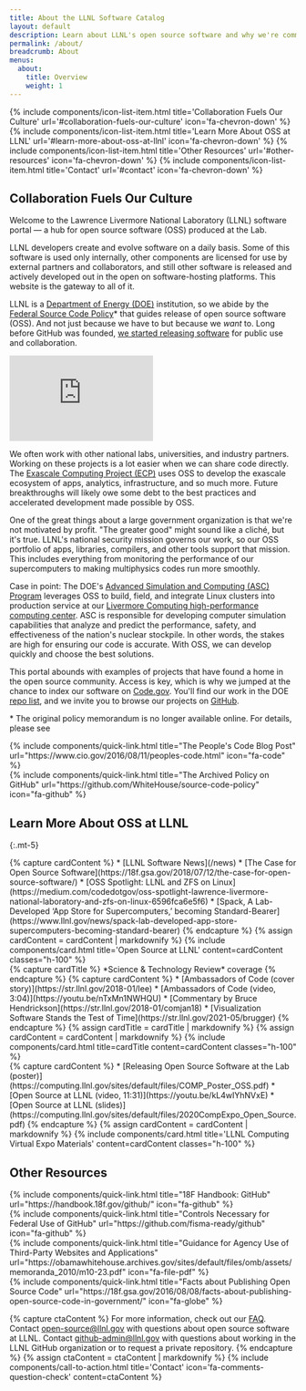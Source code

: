 ```yaml
---
title: About the LLNL Software Catalog
layout: default
description: Learn about LLNL's open source software and why we're committed to creating open source codes whenever feasible.
permalink: /about/
breadcrumb: About
menus:
  about:
    title: Overview
    weight: 1
---
```


<div class="col-12 col-xxl-2 d-none d-xxl-block pe-5 sticky-top jump-links float-start" id="llnl-side-container">
  <div class="nav pt-2 ps-3 sticky-top d-flex flex-column" aria-orientation="vertical">
    {% include components/icon-list-item.html title='Collaboration Fuels Our Culture' url='#collaboration-fuels-our-culture' icon='fa-chevron-down' %}
    {% include components/icon-list-item.html title='Learn More About OSS at LLNL' url='#learn-more-about-oss-at-llnl' icon='fa-chevron-down' %}
    {% include components/icon-list-item.html title='Other Resources' url='#other-resources' icon='fa-chevron-down' %}
    {% include components/icon-list-item.html title='Contact' url='#contact' icon='fa-chevron-down' %}
  </div>
</div>

<div class="container">
  <div class="col-12" markdown="1">

<!-- Can the video display on-page at a small size and open to a lightbox for larger viewing? Or are we able to increase the width on this, esp. in a responsive way? (I'm open to ideas/options.) -->


## Collaboration Fuels Our Culture

<div class="row">
  <div class="col-12 col-lg-6" markdown="1">
Welcome to the Lawrence Livermore National Laboratory (LLNL) software portal &mdash; a hub for open source software (OSS) produced at the Lab.

LLNL developers create and evolve software on a daily basis. Some of this software is used only internally, other components are licensed for use by external partners and collaborators, and still other software is released and actively developed out in the open on software-hosting platforms. This website is the gateway to all of it.

LLNL is a [Department of Energy (DOE)](https://www.energy.gov/national-laboratories) institution, so we abide by the [Federal Source Code Policy](https://www.energy.gov/articles/doe-federal-source-code-policy)* that guides release of open source software (OSS). And not just because we have to but because we *want* to. Long before GitHub was founded, [we started releasing software](https://software.llnl.gov/visualize/) for public use and collaboration.
  </div>
  <div class="col-12 col-lg-6 mb-3">
    <div class="responsive-iframe-container">
      <iframe class="responsive-iframe" width="50%" src="https://www.youtube.com/embed/nTxMn1NWHQU" title="YouTube video player" frameborder="0" allow="accelerometer; autoplay; clipboard-write; encrypted-media; gyroscope; picture-in-picture" allowfullscreen></iframe>
    </div>
  </div>
</div>

We often work with other national labs, universities, and industry partners. Working on these projects is a lot easier when we can share code directly. The [Exascale Computing Project (ECP)](https://www.exascaleproject.org) uses OSS to develop the exascale ecosystem of apps, analytics, infrastructure, and so much more. Future breakthroughs will likely owe some debt to the best practices and accelerated development made possible by OSS.

One of the great things about a large government organization is that we're not motivated by profit. "The greater good" might sound like a cliché, but it's true. LLNL's national security mission governs our work, so our OSS portfolio of apps, libraries, compilers, and other tools support that mission. This includes everything from monitoring the performance of our supercomputers to making multiphysics codes run more smoothly.

Case in point: The DOE's [Advanced Simulation and Computing (ASC) Program](https://asc.llnl.gov) leverages OSS to build, field, and integrate Linux clusters into production service at our [Livermore Computing high-performance computing center](https://hpc.llnl.gov/). ASC is responsible for developing computer simulation capabilities that analyze and predict the performance, safety, and effectiveness of the nation's nuclear stockpile. In other words, the stakes are high for ensuring our code is accurate. With OSS, we can develop quickly and choose the best solutions.

This portal abounds with examples of projects that have found a home in the open source community. Access is key, which is why we jumped at the chance to index our software on [Code.gov](https://code.gov). You'll find our work in the DOE [repo list](https://code.gov/#!/browse-projects?agencies=DOE), and we invite you to browse our projects on [GitHub](https://github.com/LLNL).

\* The original policy memorandum is no longer available online. For details, please see

<!-- START: Quicklinks -->
<div class="row gx-5 gy-5">
  <div class="col-12 col-sm-6 col-lg-3">
    {% include components/quick-link.html title="The People's Code Blog Post" url="https://www.cio.gov/2016/08/11/peoples-code.html" icon="fa-code" %}
  </div>
  <div class="col-12 col-sm-6 col-lg-3">
    {% include components/quick-link.html title="The Archived Policy on GitHub" url="https://github.com/WhiteHouse/source-code-policy" icon="fa-github" %}
  </div>
</div>
<!-- END: Quicklinks -->

## Learn More About OSS at LLNL
{:.mt-5}

<div class="row mb-5 gy-5">
  <div class="col-12 col-lg-4">
<!-- START: Quicklinks boxes -->
{% capture cardContent %}
* [LLNL Software News](/news)
* [The Case for Open Source Software](https://18f.gsa.gov/2018/07/12/the-case-for-open-source-software/)
* [OSS Spotlight: LLNL and ZFS on Linux](https://medium.com/codedotgov/oss-spotlight-lawrence-livermore-national-laboratory-and-zfs-on-linux-6596fca6e5f6)
* [Spack, A Lab-Developed ‘App Store for Supercomputers,’ becoming Standard-Bearer](https://www.llnl.gov/news/spack-lab-developed-app-store-supercomputers-becoming-standard-bearer)
{% endcapture %}
{% assign cardContent = cardContent | markdownify %}
{% include components/card.html title='Open Source at LLNL' content=cardContent classes="h-100" %}
<!-- END: Quicklinks boxes -->
  </div>
  <div class="col-12 col-lg-4">
<!-- START: Quicklinks boxes -->
{% capture cardTitle %}
*Science & Technology Review* coverage
{% endcapture %}
{% capture cardContent %}
* [Ambassadors of Code (cover story)](https://str.llnl.gov/2018-01/lee)
* [Ambassadors of Code (video, 3:04)](https://youtu.be/nTxMn1NWHQU)
* [Commentary by Bruce Hendrickson](https://str.llnl.gov/2018-01/comjan18)
* [Visualization Software Stands the Test of Time](https://str.llnl.gov/2021-05/brugger)
{% endcapture %}
{% assign cardTitle = cardTitle | markdownify %}
{% assign cardContent = cardContent | markdownify %}
{% include components/card.html title=cardTitle content=cardContent classes="h-100" %}
<!-- END: Quicklinks boxes -->
  </div>
  <div class="col-12 col-lg-4">
<!-- START: Quicklinks boxes -->
{% capture cardContent %}
* [Releasing Open Source Software at the Lab (poster)](https://computing.llnl.gov/sites/default/files/COMP_Poster_OSS.pdf)
* [Open Source at LLNL (video, 11:31)](https://youtu.be/kL4wIYhNVxE)
* [Open Source at LLNL (slides)](https://computing.llnl.gov/sites/default/files/2020CompExpo_Open_Source.pdf)
{% endcapture %}
{% assign cardContent = cardContent | markdownify %}
{% include components/card.html title='LLNL Computing Virtual Expo Materials' content=cardContent classes="h-100" %}
<!-- END: Quicklinks boxes -->
  </div>
</div>

## Other Resources
<!-- START: Quicklinks boxes -->

<div class="row gx-5 gy-5">
  <div class="col-12 col-sm-6 col-lg-3">
    {% include components/quick-link.html title="18F Handbook: GitHub" url="https://handbook.18f.gov/github/" icon="fa-github" %}
  </div>
  <div class="col-12 col-sm-6 col-lg-3">
    {% include components/quick-link.html title="Controls Necessary for Federal Use of GitHub" url="https://github.com/fisma-ready/github" icon="fa-github" %}
  </div>
  <div class="col-12 col-sm-6 col-lg-3">
    {% include components/quick-link.html title="Guidance for Agency Use of Third-Party Websites and Applications" url="https://obamawhitehouse.archives.gov/sites/default/files/omb/assets/memoranda_2010/m10-23.pdf" icon="fa-file-pdf" %}
  </div>
  <div class="col-12 col-sm-6 col-lg-3">
    {% include components/quick-link.html title="Facts about Publishing Open Source Code" url="https://18f.gsa.gov/2016/08/08/facts-about-publishing-open-source-code-in-government/" icon="fa-globe" %}
  </div>
</div>
<!-- END: Quicklinks boxes -->


{% capture ctaContent %}
For more information, check out our [FAQ](/about/faq).  Contact [open-source@llnl.gov](mailto:open-source@llnl.gov) with questions about open source software at LLNL.  Contact [github-admin@llnl.gov](mailto:github-admin@llnl.gov) with questions about working in the LLNL GitHub organization or to request a private repository.
{% endcapture %}
{% assign ctaContent = ctaContent | markdownify %}
{% include components/call-to-action.html title='Contact' icon='fa-comments-question-check' content=ctaContent  %}

  </div>
</div>
